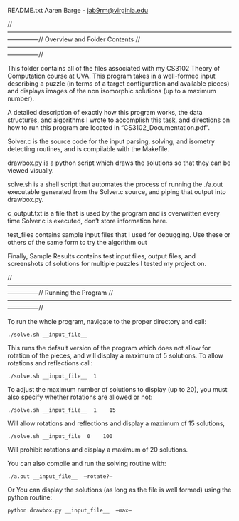 README.txt
Aaren Barge - jab9rm@virginia.edu

//—————————————————————————————————————————//
Overview and Folder Contents
//—————————————————————————————————————————//

This folder contains all of the files associated with my CS3102 Theory of Computation course at UVA.  This program takes in a well-formed input describing a puzzle (in terms of a target configuration and available pieces) and displays images of the non isomorphic solutions (up to a maximum number).  

A detailed description of exactly how this program works, the data structures, and algorithms I wrote to accomplish this task, and directions on how to run this program are located in “CS3102_Documentation.pdf”.  

Solver.c is the source code for the input parsing, solving, and isometry detecting routines, and is compilable with the Makefile.

drawbox.py is a python script which draws the solutions so that they can be viewed visually.

solve.sh is a shell script that automates the process of running the ./a.out executable generated from the Solver.c source, and piping that output into drawbox.py.  

c_output.txt is a file that is used by the program and is overwritten every time Solver.c is executed, don’t store information here.

test_files contains sample input files that I used for debugging.  Use these or others of the same form to try the algorithm out

Finally, Sample Results contains test input files, output files, and screenshots of solutions for multiple puzzles I tested my project on.  

//—————————————————————————————————————————//
Running the Program
//—————————————————————————————————————————//

To run the whole program, navigate to the proper directory and call:

	./solve.sh __input_file__

This runs the default version of the program which does not allow for rotation of the pieces, and will display a maximum of 5 solutions.  To allow rotations and reflections call:

	./solve.sh __input_file__  1

To adjust the maximum number of solutions to display (up to 20), you must also specify whether rotations are allowed or not:

	./solve.sh __input_file__  1    15

Will allow rotations and reflections and display a maximum of 15 solutions,

	./solve.sh __input_file  0    100 

Will prohibit rotations and display a maximum of 20 solutions.

You can also compile and run the solving routine with:

	./a.out __input_file__  —rotate?—

Or You can display the solutions (as long as the file is well formed) using the python routine:

	python drawbox.py __input_file__  —max—

